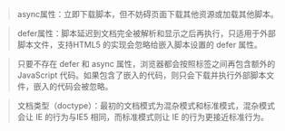 
> async属性：立即下载脚本，但不妨碍页面下载其他资源或加载其他脚本。 

> defer属性：脚本延迟到文档完全被解析和显示之后再执行，只适用于外部脚本文件，支持HTML5 的实现会忽略给嵌入脚本设置的 defer 属性。 

> 只要不存在 defer 和 async 属性，浏览器都会按照<script>元素在页面中出现的先后顺序对它们依次进行解析

> type属性：表示编写代码使用的脚本语言的内容类型，（默认值text/javascript）。

> 带有 src 属性的<script>元素不应该在其<script>和</script>标签之间再包含额外的 JavaScript 代码。如果包含了嵌入的代码，则只会下载并执行外部脚本文件，嵌入的代码会被忽略。

> 文档类型（doctype）：最初的文档模式为混杂模式和标准模式，混杂模式会让 IE 的行为与IE5 相同，而标准模式则让 IE 的行为更接近标准行为。
